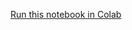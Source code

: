 [Run this notebook in Colab](https://colab.sandbox.google.com/github/tensorflow/workshops/blob/master/tfx_colabs/TFX_Workshop_Colab.ipynb)